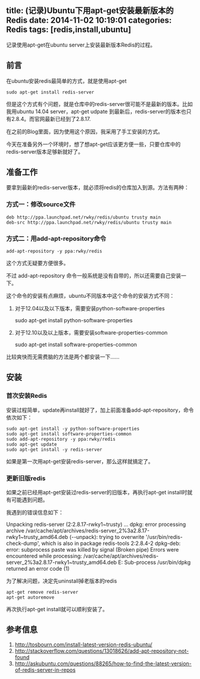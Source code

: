 title: (记录)Ubuntu下用apt-get安装最新版本的Redis
date: 2014-11-02 10:19:01
categories: Redis
tags: [redis,install,ubuntu]
---

记录使用apt-get在ubuntu server上安装最新版本Redis的过程。

<!--more-->

##  前言

在ubuntu安装redis最简单的方式，就是使用apt-get

	sudo apt-get install redis-server

但是这个方式有个问题，就是仓库中的redis-server很可能不是最新的版本。比如我用ubuntu 14.04 server，apt-get udpate 到最新后，redis-server的版本也只有2.8.4。而官网最新已经到了2.8.17. 

在之前的Blog里面，因为使用这个原因，我采用了手工安装的方式。

今天在准备另外一个环境时，想了想apt-get应该更方便一些，只要仓库中的redis-server版本足够新就好了。

## 准备工作

要拿到最新的redis-server版本，就必须将redis的仓库加入到源。方法有两种：

### 方式一：修改source文件

	deb http://ppa.launchpad.net/rwky/redis/ubuntu trusty main 
	deb-src http://ppa.launchpad.net/rwky/redis/ubuntu trusty main

### 方式二：用add-apt-repository命令

	add-apt-repository -y ppa:rwky/redis

这个方式无疑要方便很多。

不过 add-apt-repository 命令一般系统是没有自带的，所以还需要自己安装一下。

这个命令的安装有点麻烦，ubuntu不同版本中这个命令的安装方式不同：

1. 对于12.04以及以下版本，需要安装python-software-properties

	sudo apt-get install python-software-properties

2. 对于12.10以及以上版本，需要安装software-properties-common

	sudo apt-get install software-properties-common

比较爽快而无需费脑的方法是两个都安装一下......

## 安装 

### 首次安装Redis

安装过程简单，update再install就好了，加上前面准备add-apt-repository，命令依次如下：

	sudo apt-get install -y python-software-properties
	sudo apt-get install software-properties-common
	sudo add-apt-repository -y ppa:rwky/redis
	sudo apt-get update
	sudo apt-get install -y redis-server

如果是第一次用apt-get安装redis-server，那么这样就搞定了。

### 更新旧版redis

如果之前已经用apt-get安装过redis-server的旧版本，再执行apt-get install时就有可能遇到问题。

我遇到的错误信息如下：

> 
Unpacking redis-server (2:2.8.17-rwky1~trusty) ...
dpkg: error processing archive /var/cache/apt/archives/redis-server_2%3a2.8.17-rwky1~trusty_amd64.deb (--unpack):
 trying to overwrite '/usr/bin/redis-check-dump', which is also in package redis-tools 2:2.8.4-2
dpkg-deb: error: subprocess paste was killed by signal (Broken pipe)
Errors were encountered while processing:
 /var/cache/apt/archives/redis-server_2%3a2.8.17-rwky1~trusty_amd64.deb
E: Sub-process /usr/bin/dpkg returned an error code (1)

为了解决问题，决定先uninstall掉老版本的redis

	apt-get remove redis-server
	apt-get autoremove

再次执行apt-get install就可以顺利安装了。

## 参考信息

1. http://tosbourn.com/install-latest-version-redis-ubuntu/
2. http://stackoverflow.com/questions/13018626/add-apt-repository-not-found
3. http://askubuntu.com/questions/88265/how-to-find-the-latest-version-of-redis-server-in-repos

	